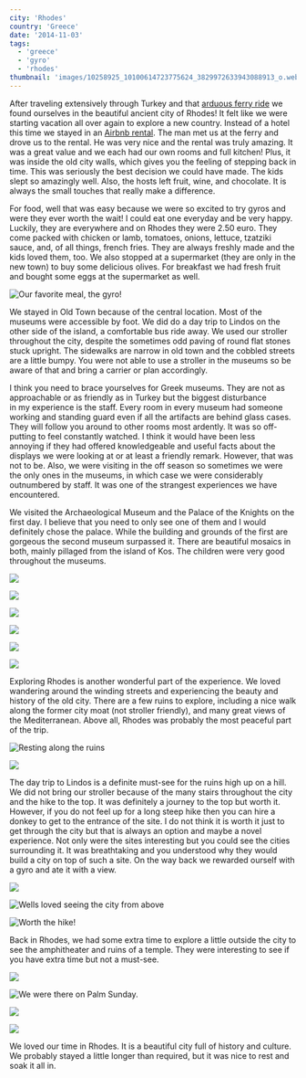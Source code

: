 ```yaml
---
city: 'Rhodes'
country: 'Greece'
date: '2014-11-03'
tags:
  - 'greece'
  - 'gyro'
  - 'rhodes'
thumbnail: 'images/10258925_10100614723775624_3829972633943088913_o.webp'
---
```


After traveling extensively through Turkey and that [arduous ferry ride](http://youngmodernmama.com/2014/10/traveling-abroad-marmaris/ 'Traveling Abroad: Marmaris') we found ourselves in the beautiful ancient city of Rhodes! It felt like we were starting vacation all over again to explore a new country. Instead of a hotel this time we stayed in an [Airbnb rental](https://www.airbnb.com/rooms/1037492). The man met us at the ferry and drove us to the rental. He was very nice and the rental was truly amazing. It was a great value and we each had our own rooms and full kitchen! Plus, it was inside the old city walls, which gives you the feeling of stepping back in time. This was seriously the best decision we could have made. The kids slept so amazingly well. Also, the hosts left fruit, wine, and chocolate. It is always the small touches that really make a difference.

For food, well that was easy because we were so excited to try gyros and were they ever worth the wait! I could eat one everyday and be very happy. Luckily, they are everywhere and on Rhodes they were 2.50 euro. They come packed with chicken or lamb, tomatoes, onions, lettuce, tzatziki sauce, and, of all things, french fries. They are always freshly made and the kids loved them, too. We also stopped at a supermarket (they are only in the new town) to buy some delicious olives. For breakfast we had fresh fruit and bought some eggs at the supermarket as well.

![Our favorite meal, the gyro! ](images/10353453_10100614725087994_1439501240964074513_o.webp)

We stayed in Old Town because of the central location. Most of the museums were accessible by foot. We did do a day trip to Lindos on the other side of the island, a comfortable bus ride away. We used our stroller throughout the city, despite the sometimes odd paving of round flat stones stuck upright. The sidewalks are narrow in old town and the cobbled streets are a little bumpy. You were not able to use a stroller in the museums so be aware of that and bring a carrier or plan accordingly.

I think you need to brace yourselves for Greek museums. They are not as approachable or as friendly as in Turkey but the biggest disturbance in my experience is the staff. Every room in every museum had someone working and standing guard even if all the artifacts are behind glass cases. They will follow you around to other rooms most ardently. It was so off-putting to feel constantly watched. I think it would have been less annoying if they had offered knowledgeable and useful facts about the displays we were looking at or at least a friendly remark. However, that was not to be. Also, we were visiting in the off season so sometimes we were the only ones in the museums, in which case we were considerably outnumbered by staff. It was one of the strangest experiences we have encountered.

We visited the Archaeological Museum and the Palace of the Knights on the first day. I believe that you need to only see one of them and I would definitely chose the palace. While the building and grounds of the first are gorgeous the second museum surpassed it. There are beautiful mosaics in both, mainly pillaged from the island of Kos. The children were very good throughout the museums.

![ ](images/10369000_10100614721480224_4920485099134529661_o.webp)

![ ](images/10333378_10100614721774634_7540254230675810954_o.webp)

![ ](images/10259179_10100614722079024_4711141876991896684_o.webp)

![ ](images/10383845_10100614722188804_1232399792353595404_o.webp)

![ ](images/10257950_10100614722558064_4307973901106365083_o.webp)

![ ](images/10358947_10100614722757664_6427444782475817006_o.webp)

Exploring Rhodes is another wonderful part of the experience. We loved wandering around the winding streets and experiencing the beauty and history of the old city. There are a few ruins to explore, including a nice walk along the former city moat (not stroller friendly), and many great views of the Mediterranean. Above all, Rhodes was probably the most peaceful part of the trip.

![Resting along the ruins](images/10333471_10100614723371434_3107565882942718353_o.webp)

![ ](images/10258925_10100614723775624_3829972633943088913_o.webp)

The day trip to Lindos is a definite must-see for the ruins high up on a hill. We did not bring our stroller because of the many stairs throughout the city and the hike to the top. It was definitely a journey to the top but worth it. However, if you do not feel up for a long steep hike then you can hire a donkey to get to the entrance of the site. I do not think it is worth it just to get through the city but that is always an option and maybe a novel experience. Not only were the sites interesting but you could see the cities surrounding it. It was breathtaking and you understood why they would build a city on top of such a site. On the way back we rewarded ourself with a gyro and ate it with a view.

![ ](images/10258734_10100614724060054_1459337853526345462_o.webp)

![Wells loved seeing the city from above](images/10293846_10100614724094984_7599976652826820657_o.webp)

![Worth the hike! ](images/10258305_10100614724643884_3216656151010207656_o.webp)

Back in Rhodes, we had some extra time to explore a little outside the city to see the amphitheater and ruins of a temple. They were interesting to see if you have extra time but not a must-see.

![ ](images/1909186_10100614725217734_3734965499895797029_o.webp)

![We were there on Palm Sunday. ](images/10259247_10100614725522124_7106538061403685956_o.webp)

![ ](images/10258227_10100614725851464_7042356783041808091_o.webp)

![ ](images/10368972_10100614725976214_8434064343885441913_o.webp)

We loved our time in Rhodes. It is a beautiful city full of history and culture. We probably stayed a little longer than required, but it was nice to rest and soak it all in.
